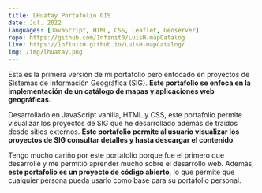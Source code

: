 ```yaml
---
title: LHuatay Portafolio GIS
date: Jul. 2022
languages: [JavaScript, HTML, CSS, Leaflet, Geoserver]
repo: https://github.com/1nfinit0/LuisH-mapCatalog
live: https://1nfinit0.github.io/LuisH-mapCatalog/
img: /img/lhuatay.png
---
```


Esta es la primera versión de mi portafolio pero enfocado en proyectos de Sistemas de Información Geográfica (SIG). **Este portafolio se enfoca en la implementación de un catálogo de mapas y aplicaciones web geográficas**.

Desarrollado en JavaScript vanilla, HTML y CSS, este portafolio permite visualizar los proyectos de SIG que he desarrollado además de traídos desde sitios externos. **Este portafolio permite al usuario visualizar los proyectos de SIG consultar detalles y hasta descargar el contenido**.

Tengo mucho cariño por este portafolio porque fue el primero que desarrollé y me permitió aprender mucho sobre el desarrollo web. Además, **este portafolio es un proyecto de código abierto**, lo que permite que cualquier persona pueda usarlo como base para su portafolio personal.
